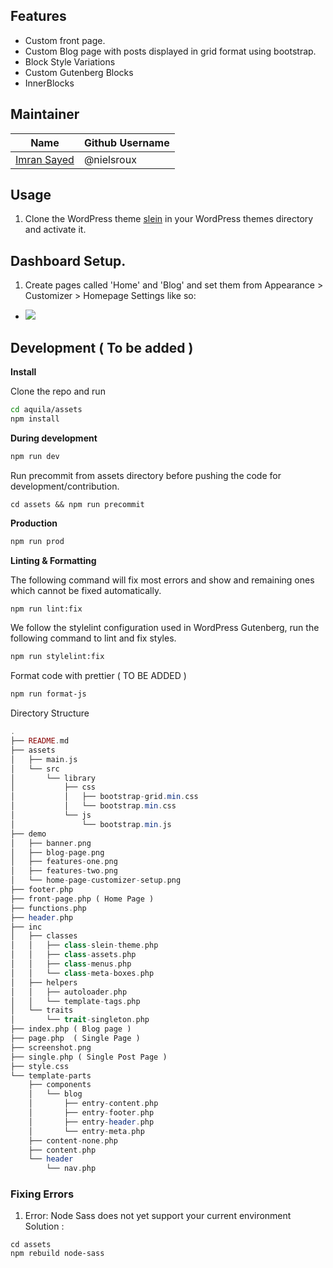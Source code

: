 ## Features

- Custom front page.
- Custom Blog page with posts displayed in grid format using bootstrap.
- Block Style Variations
- Custom Gutenberg Blocks
- InnerBlocks

## Maintainer

| Name                                      | Github Username |
|-------------------------------------------|-----------------|
| [Imran Sayed](mailto:nielsroux@gmail.com) | @nielsroux      |

## Usage

1. Clone the WordPress theme [slein](https://github.com/nielsroux/slein-wordpress-theme) in your WordPress
   themes directory and activate it.

## Dashboard Setup.

1. Create pages called 'Home' and 'Blog' and set them from Appearance > Customizer > Homepage Settings like so:

- ![](demo/home-page-customizer-setup.png)

## Development ( To be added )

**Install**

Clone the repo and run

```bash
cd aquila/assets
npm install
```

**During development**

```bash
npm run dev
```

Run precommit from assets directory before pushing the code for development/contribution.

```
cd assets && npm run precommit
```

**Production**

```bash
npm run prod
```

**Linting & Formatting**

The following command will fix most errors and show and remaining ones which cannot be fixed automatically.

```bash
npm run lint:fix
```

We follow the stylelint configuration used in WordPress Gutenberg, run the following command to lint and fix styles.

```bash
npm run stylelint:fix
```

Format code with prettier ( TO BE ADDED )

```bash
npm run format-js
```

Directory Structure

```php
.
├── README.md
├── assets
│   ├── main.js
│   └── src
│       └── library
│           ├── css
│           │   ├── bootstrap-grid.min.css
│           │   └── bootstrap.min.css
│           └── js
│               └── bootstrap.min.js
├── demo
│   ├── banner.png
│   ├── blog-page.png
│   ├── features-one.png
│   ├── features-two.png
│   └── home-page-customizer-setup.png
├── footer.php
├── front-page.php ( Home Page )
├── functions.php
├── header.php
├── inc
│   ├── classes
│   │   ├── class-slein-theme.php
│   │   ├── class-assets.php
│   │   ├── class-menus.php
│   │   └── class-meta-boxes.php
│   ├── helpers
│   │   ├── autoloader.php
│   │   └── template-tags.php
│   └── traits
│       └── trait-singleton.php
├── index.php ( Blog page )
├── page.php  ( Single Page )
├── screenshot.png
├── single.php ( Single Post Page )
├── style.css
└── template-parts
    ├── components
    │   └── blog
    │       ├── entry-content.php
    │       ├── entry-footer.php
    │       ├── entry-header.php
    │       └── entry-meta.php
    ├── content-none.php
    ├── content.php
    └── header
        └── nav.php
```

### Fixing Errors

1. Error: Node Sass does not yet support your current environment
   Solution :
```shell
cd assets
npm rebuild node-sass
```
